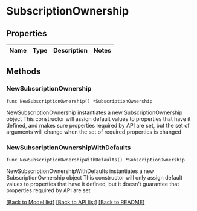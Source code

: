 # SubscriptionOwnership

## Properties

Name | Type | Description | Notes
------------ | ------------- | ------------- | -------------

## Methods

### NewSubscriptionOwnership

`func NewSubscriptionOwnership() *SubscriptionOwnership`

NewSubscriptionOwnership instantiates a new SubscriptionOwnership object
This constructor will assign default values to properties that have it defined,
and makes sure properties required by API are set, but the set of arguments
will change when the set of required properties is changed

### NewSubscriptionOwnershipWithDefaults

`func NewSubscriptionOwnershipWithDefaults() *SubscriptionOwnership`

NewSubscriptionOwnershipWithDefaults instantiates a new SubscriptionOwnership object
This constructor will only assign default values to properties that have it defined,
but it doesn't guarantee that properties required by API are set


[[Back to Model list]](../README.md#documentation-for-models) [[Back to API list]](../README.md#documentation-for-api-endpoints) [[Back to README]](../README.md)


